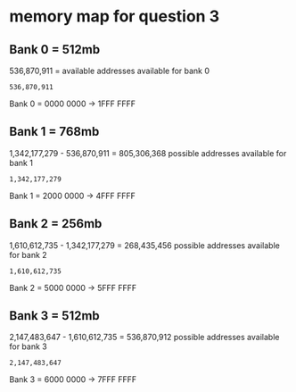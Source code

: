 # memory map for question 3

## Bank 0 = 512mb

536,870,911 = available addresses available for bank 0

    536,870,911
Bank 0 = 0000 0000 -> 1FFF FFFF

## Bank 1 = 768mb

1,342,177,279 - 536,870,911 = 805,306,368 possible addresses available for bank 1

    1,342,177,279
Bank 1 = 2000 0000 -> 4FFF FFFF

## Bank 2 = 256mb

1,610,612,735 - 1,342,177,279 = 268,435,456 possible addresses available for bank 2

    1,610,612,735
Bank 2 = 5000 0000 -> 5FFF FFFF

## Bank 3 = 512mb

2,147,483,647 - 1,610,612,735 = 536,870,912 possible addresses available for bank 3

    2,147,483,647

Bank 3 = 6000 0000 -> 7FFF FFFF
